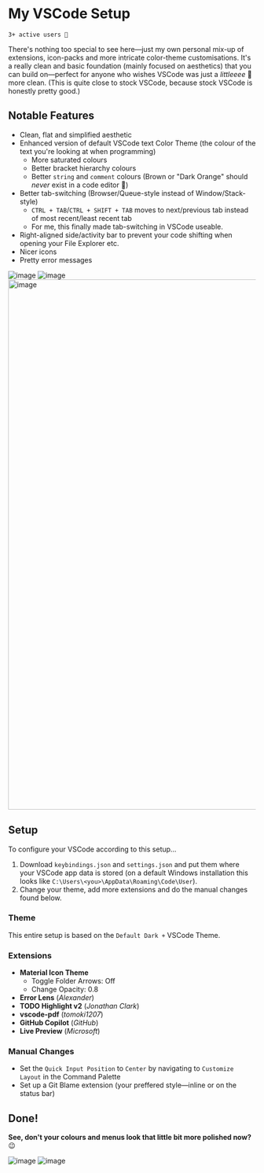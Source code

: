 # My VSCode Setup
`3+ active users 🤯`  
  
There's nothing too special to see here—just my own personal mix-up of extensions, icon-packs and more intricate color-theme customisations. It's a really clean and basic foundation (mainly focused on aesthetics) that you can build on—perfect for anyone who wishes VSCode was just a *littleeee* 🤏 more clean. (This is quite close to stock VSCode, because stock VSCode is honestly pretty good.)

## Notable Features
- Clean, flat and simplified aesthetic
- Enhanced version of default VSCode text Color Theme (the colour of the text you're looking at when programming)
  - More saturated colours
  - Better bracket hierarchy colours
  - Better `string` and `comment` colours (Brown or "Dark Orange" should *never* exist in a code editor 🤮)
- Better tab-switching (Browser/Queue-style instead of Window/Stack-style)
  - `CTRL + TAB`/`CTRL + SHIFT + TAB` moves to next/previous tab instead of most recent/least recent tab
  - For me, this finally made tab-switching in VSCode useable. 
- Right-aligned side/activity bar to prevent your code shifting when opening your File Explorer etc.
- Nicer icons
- Pretty error messages

![image](https://github.com/user-attachments/assets/8d3af6a5-d0b0-4d25-9128-009748e984e6)
![image](https://github.com/user-attachments/assets/386f03ec-2197-4417-a661-abefcaf43b11)
<img width="1919" height="1079" alt="image" src="https://github.com/user-attachments/assets/8de1d7f3-6c28-4a70-af5c-adb5308b1825" />


## Setup
To configure your VSCode according to this setup...
1. Download `keybindings.json` and `settings.json` and put them where your VSCode app data is stored (on a default Windows installation this looks like `C:\Users\<you>\AppData\Roaming\Code\User`).
2. Change your theme, add more extensions and do the manual changes found below.

### Theme
This entire setup is based on the `Default Dark +` VSCode Theme. 

### Extensions
- **Material Icon Theme**
  - Toggle Folder Arrows: Off
  - Change Opacity: 0.8
- **Error Lens** (*Alexander*)
- **TODO Highlight v2** (*Jonathan Clark*)
- **vscode-pdf** (*tomoki1207*)
- **GitHub Copilot** (*GitHub*)
- **Live Preview** (*Microsoft*)

### Manual Changes
- Set the `Quick Input Position` to `Center` by navigating to `Customize Layout` in the Command Palette
- Set up a Git Blame extension (your preffered style—inline or on the status bar)

## Done!
**See, don't your colours and menus look that little bit more polished now?** 😉  
  
![image](https://github.com/user-attachments/assets/f5640e33-f354-4e6b-b275-a1fa1957d7bc)
![image](https://github.com/user-attachments/assets/c65e914a-caa8-46ec-8c9d-9d07c5b74d2e)
